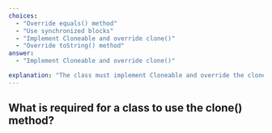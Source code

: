 ```yaml
---
choices:
  - "Override equals() method"
  - "Use synchronized blocks"
  - "Implement Cloneable and override clone()"
  - "Override toString() method"
answer:
  - "Implement Cloneable and override clone()"

explanation: "The class must implement Cloneable and override the clone() method to avoid CloneNotSupportedException."
---
```


## What is required for a class to use the clone() method?
